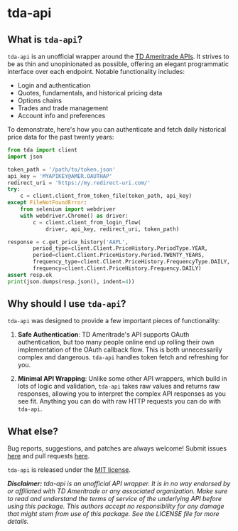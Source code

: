 # tda-api

What is ``tda-api``?
--------------------

``tda-api`` is an unofficial wrapper around the [TD Ameritrade APIs](https://developer.tdameritrade.com/apis). It strives to be as thin and unopinionated as possible, offering an elegant programmatic interface over each endpoint. Notable functionality includes:
* Login and authentication
* Quotes, fundamentals, and historical pricing data
* Options chains
* Trades and trade management
* Account info and preferences

To demonstrate, here's how you can authenticate and fetch daily historical price data for the past twenty years:

```python
from tda import client
import json

token_path = '/path/to/token.json'
api_key = 'MYAPIKEY@AMER.OAUTHAP'
redirect_uri = 'https://my.redirect-uri.com/'
try:
    c = client.client_from_token_file(token_path, api_key)
except FileNotFoundError:
    from selenium import webdriver
    with webdriver.Chrome() as driver:
        c = client.client_from_login_flow(
            driver, api_key, redirect_uri, token_path)

response = c.get_price_history('AAPL',
        period_type=client.Client.PriceHistory.PeriodType.YEAR,
        period=client.Client.PriceHistory.Period.TWENTY_YEARS,
        frequency_type=client.Client.PriceHistory.FrequencyType.DAILY,
        frequency=client.Client.PriceHistory.Frequency.DAILY)
assert resp.ok
print(json.dumps(resp.json(), indent=4))
```

Why should I use ``tda-api``?
-----------------------------

``tda-api`` was designed to provide a few important pieces of functionality:

1. **Safe Authentication**: TD Ameritrade's API supports OAuth authentication, 
   but too many people online end up rolling their own implementation of the 
   OAuth callback flow. This is both unnecessarily complex and dangerous. 
   ``tda-api`` handles token fetch and refreshing for you.

2. **Minimal API Wrapping**: Unlike some other API wrappers, which build in lots 
   of logic and validation, ``tda-api`` takes raw values and returns raw 
   responses, allowing you to interpret the complex API responses as you see 
   fit. Anything you can do with raw HTTP requests you can do with ``tda-api``.

What else?
----------

Bug reports, suggestions, and patches are always welcome! Submit issues [here](https://github.com/alexgolec/tda-api/issues) and pull requests [here](https://github.com/alexgolec/tda-api/pulls).

``tda-api`` is released under the
[MIT license](https://github.com/alexgolec/tda-api/blob/master/LICENSE).

***Disclaimer:*** *tda-api is an unofficial API wrapper. It is in no way 
endorsed by or affiliated with TD Ameritrade or any associated organization.
Make sure to read and understand the terms of service of the underlying API 
before using this package. This authors accept no responsibility for any
damage that might stem from use of this package. See the LICENSE file for
more details.*
